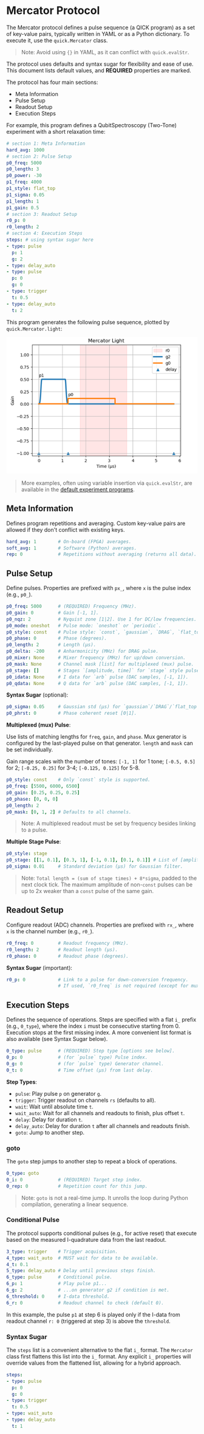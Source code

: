 # Mercator Protocol

The Mercator protocol defines a pulse sequence (a QICK program) as a set of key-value pairs, typically written in YAML or as a Python dictionary. To execute it, use the `quick.Mercator` class.

> Note: Avoid using `{}` in YAML, as it can conflict with `quick.evalStr`.

The protocol uses defaults and syntax sugar for flexibility and ease of use. This document lists default values, and **REQUIRED** properties are marked.

The protocol has four main sections:
- Meta Information
- Pulse Setup
- Readout Setup
- Execution Steps

For example, this program defines a QubitSpectroscopy (Two-Tone) experiment with a short relaxation time:

```yaml
# section 1: Meta Information
hard_avg: 1000
# section 2: Pulse Setup
p0_freq: 5000
p0_length: 3
p0_power: -30
p1_freq: 4000
p1_style: flat_top
p1_sigma: 0.05
p1_length: 1
p1_gain: 0.5
# section 3: Readout Setup
r0_p: 0
r0_length: 2
# section 4: Execution Steps
steps: # using syntax sugar here
- type: pulse
  p: 1
  g: 2
- type: delay_auto
- type: pulse
  p: 0
  g: 0
- type: trigger
  t: 0.5
- type: delay_auto
  t: 2
```

This program generates the following pulse sequence, plotted by `quick.Mercator.light`:

![](../Images/mercator_light.png)

> More examples, often using variable insertion via `quick.evalStr`, are available in the [default experiment programs](https://github.com/clelandlab/quick/blob/main/quick/constants/experiment.yml).

## Meta Information

Defines program repetitions and averaging. Custom key-value pairs are allowed if they don't conflict with existing keys.

```yaml
hard_avg: 1        # On-board (FPGA) averages.
soft_avg: 1        # Software (Python) averages.
rep: 0             # Repetitions without averaging (returns all data).
```

## Pulse Setup

Define pulses. Properties are prefixed with `px_`, where `x` is the pulse index (e.g., `p0_`).

```yaml
p0_freq: 5000      # (REQUIRED) Frequency (MHz).
p0_gain: 0         # Gain [-1, 1].
p0_nqz: 2          # Nyquist zone [1|2]. Use 1 for DC/low frequencies.
p0_mode: oneshot   # Pulse mode: `oneshot` or `periodic`.
p0_style: const    # Pulse style: `const`, `gaussian`, `DRAG`, `flat_top`, `stage`, `arb`.
p0_phase: 0        # Phase (degrees).
p0_length: 2       # Length (µs).
p0_delta: -200     # Anharmonicity (MHz) for DRAG pulse.
p0_mixer: None     # Mixer frequency (MHz) for up/down conversion.
p0_mask: None      # Channel mask [list] for multiplexed (mux) pulse.
p0_stage: []       # Stages `[amplitude, time]` for `stage` style pulse.
p0_idata: None     # I data for `arb` pulse (DAC samples, [-1, 1]).
p0_qdata: None     # Q data for `arb` pulse (DAC samples, [-1, 1]).
```

**Syntax Sugar** (optional):

```yaml
p0_sigma: 0.05     # Gaussian std (µs) for `gaussian`/`DRAG`/`flat_top`. Defaults to p0_length/5.
p0_phrst: 0        # Phase coherent reset [0|1].
```

**Multiplexed (mux) Pulse**:

Use lists of matching lengths for `freq`, `gain`, and `phase`. Mux generator is configured by the last-played pulse on that generator. `length` and `mask` can be set individually.

Gain range scales with the number of tones: `[-1, 1]` for 1 tone; `[-0.5, 0.5]` for 2; `[-0.25, 0.25]` for 3-4; `[-0.125, 0.125]` for 5-8.

```yaml
p0_style: const    # Only `const` style is supported.
p0_freq: [5500, 6000, 6500]
p0_gain: [0.25, 0.25, 0.25]
p0_phase: [0, 0, 0]
p0_length: 2
p0_mask: [0, 1, 2] # Defaults to all channels.
```

> Note: A multiplexed readout must be set by frequency besides linking to a pulse.

**Multiple Stage Pulse**:

```yaml
p0_style: stage
p0_stage: [[1, 0.1], [0.3, 1], [-1, 0.1], [0.1, 0.1]] # List of [amplitude, time].
p0_sigma: 0.01     # Standard deviation (µs) for Gaussian filter.
```
> Note: `Total length = (sum of stage times) + 8*sigma`, padded to the next clock tick.
> The maximum amplitude of non-`const` pulses can be up to 2x weaker than a `const` pulse of the same gain.

## Readout Setup

Configure readout (ADC) channels. Properties are prefixed with `rx_`, where `x` is the channel number (e.g., `r0_`).

```yaml
r0_freq: 0         # Readout frequency (MHz).
r0_length: 2       # Readout length (µs).
r0_phase: 0        # Readout phase (degrees).
```

**Syntax Sugar** (important):

```yaml
r0_p: 0            # Link to a pulse for down-conversion frequency.
                   # If used, `r0_freq` is not required (except for mux readout).
```

## Execution Steps

Defines the sequence of operations. Steps are specified with a flat `i_` prefix (e.g., `0_type`), where the index `i` must be consecutive starting from 0. Execution stops at the first missing index. A more convenient list format is also available (see Syntax Sugar below).

```yaml
0_type: pulse      # (REQUIRED) Step type [options see below].
0_p: 0             # (for `pulse` type) Pulse index.
0_g: 0             # (for `pulse` type) Generator channel.
0_t: 0             # Time offset (µs) from last delay.
```

**Step Types**:
- `pulse`: Play pulse `p` on generator `g`.
- `trigger`: Trigger readout on channels `rs` (defaults to all).
- `wait`: Wait until absolute time `t`.
- `wait_auto`: Wait for all channels and readouts to finish, plus offset `t`.
- `delay`: Delay for duration `t`.
- `delay_auto`: Delay for duration `t` after all channels and readouts finish.
- `goto`: Jump to another step.

### goto

The `goto` step jumps to another step to repeat a block of operations.

```yaml
0_type: goto
0_i: 0             # (REQUIRED) Target step index.
0_rep: 0           # Repetition count for this jump.
```

> Note: `goto` is not a real-time jump. It unrolls the loop during Python compilation, generating a linear sequence.

### Conditional Pulse

The protocol supports conditional pulses (e.g., for active reset) that execute based on the measured I-quadrature data from the last readout.

```yaml
3_type: trigger    # Trigger acquisition.
4_type: wait_auto  # MUST wait for data to be available.
4_t: 0.1
5_type: delay_auto # Delay until previous steps finish.
6_type: pulse      # Conditional pulse.
6_p: 1             # Play pulse p1...
6_g: 2             # ...on generator g2 if condition is met.
6_threshold: 0     # I-data threshold.
6_r: 0             # Readout channel to check (default 0).
```

In this example, the pulse `p1` at step 6 is played only if the I-data from readout channel `r: 0` (triggered at step 3) is above the `threshold`.

### Syntax Sugar

The `steps` list is a convenient alternative to the flat `i_` format. The `Mercator` class first flattens this list into the `i_` format. Any explicit `i_` properties will override values from the flattened list, allowing for a hybrid approach.

```yaml
steps:
- type: pulse
  p: 0
  g: 0
- type: trigger
  t: 0.5
- type: wait_auto
- type: delay_auto
  t: 1
```